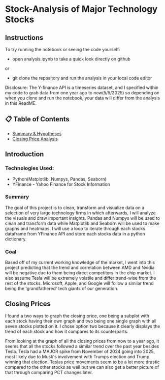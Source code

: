 # Stock-Analysis of Major Technology Stocks

## Instructions

To try running the notebook or seeing the code yourself:

- open analysis.ipynb to take a quick look directly on github

or

- git clone the repository and run the analysis in your local code editor

Disclosure: The Y-finance API is a timeseries dataset, and I specified within my code to grab data from one year ago to now(5/5/2025) so depending on when you clone and run the notebook, your data will differ from the analysis in this ReadME.

## 📋 Table of Contents

- [Summary & Hypotheses](#introduction)
- [Closing Price Analysis](#closing-prices)

## Introduction

### Technologies Used:
- Python(Matplotlib, Numpys, Pandas, Seaborn)
- YFinance - Yahoo Finance for Stock Information

### Summary

The goal of this project is to clean, transform and visualize data on a selection of very large technology firms in which afterwards, I will analyze the visuals and draw important insights. Pandas and Numpys will be used to clean and transform data while Matplotlib and Seaborn will be used to make graphs and heatmaps. I will use a loop to iterate through each stocks dataframe from YFinance API and store each stocks data in a python dictionary.

### Goal

Based off of my current working knowledge of the market, I went into this project predicting that the trend and correlation between AMD and Nvidia will be negative due to them being direct competitors in the chip market. I also assume Tesla will be extremely volatile and differ trend-wise from the rest of the stocks. Microsoft, Apple, and Google will follow a similar trend being the 'grandfathered' tech giants of our generation.

## Closing Prices

I found a two ways to graph the closing price, one being a subplot with each stock having their own graph and two being one single graph with all seven stocks plotted on it. I chose option two because it clearly displays the trend of each stock and how it compares to its counterparts.

From looking at the graph of all the closing prices from now to a year ago, it seems that all the stocks followed a similar trend over the past year besides Tesla. Tesla had a MAJOR spike from November of 2024 going into 2025, most likely due to Musk's involvement with Trumps election and Trump winning that election. Teslas price movements seem to be a lot more drastic compared to the other stocks as well but we can also get a better picture of that through comparing PCT changes later.
